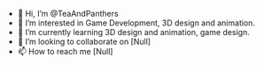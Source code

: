 - 👋 Hi, I’m @TeaAndPanthers
- 👀 I’m interested in Game Development, 3D design and animation.
- 🌱 I’m currently learning 3D design and animation, game design.
- 💞️ I’m looking to collaborate on [Null]
- 📫 How to reach me [Null]

<!---
TeaAndPanthers/TeaAndPanthers is a ✨ special ✨ repository because its `README.md` (this file) appears on your GitHub profile.
You can click the Preview link to take a look at your changes.
--->
